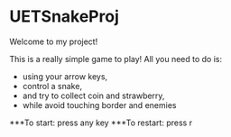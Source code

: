 # UETSnakeProj
Welcome to my project! 

This is a really simple game to play!
All you need to do is:
- using your arrow keys, 
- control a snake, 
- and try to collect coin and strawberry, 
- while avoid touching border and enemies

***To start: press any key
***To restart: press r
